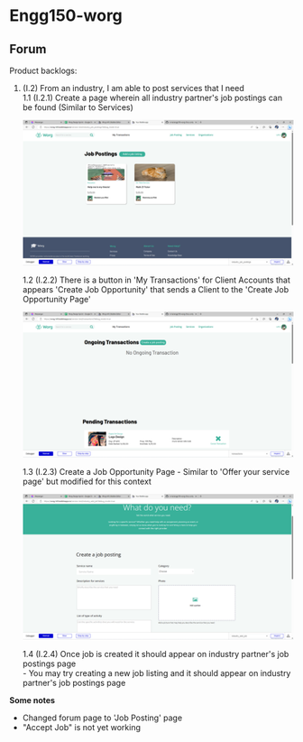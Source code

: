 # Engg150-worg


## Forum
Product backlogs:

1. (I.2) From an industry, I am able to post services that I need  
    1.1 (I.2.1) Create a page wherein all industry partner's job postings can be found (Similar to Services)   
        <p align = "center"> 
            <img src="images\job_posting_page.png" alt="image">
        </p>
    1.2 (I.2.2) There is a button in 'My Transactions' for Client Accounts that appears 'Create Job Opportunity' that sends a Client to the 'Create Job Opportunity Page'  
        <p align = "center"> 
            <img src="images\job_button_on_transactions.png" alt="image">
        </p>
    1.3 (I.2.3) Create a Job Opportunity Page - Similar to 'Offer your service page' but modified for this context   
        <p align = "center"> 
            <img src="images\create_job_posting.png" alt="image">
        </p>
    1.4 (I.2.4) Once job is created it should appear on industry partner's job postings page   
        - You may try creating a new job listing and it should appear on industry partner's job postings page

**Some notes**
- Changed forum page to 'Job Posting' page
- "Accept Job" is not yet working

